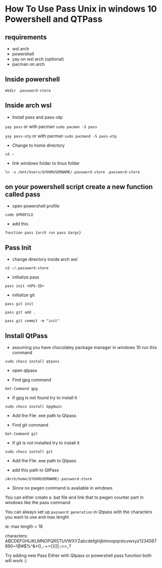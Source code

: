 # How To Use Pass Unix in windows 10 Powershell and QTPass

## requirements
- wsl arch
- powershell
- yay on wsl arch (optional)
- pacman on arch

## Inside powershell

`mkdir .password-store`

## Inside arch wsl

- Install pass and pass-otp

`yay pass` or with pacman `sudo pacman -S pass`

`yay pass-otp` or with pacman `sudo pacmand -S pass-otp`

- Change to home directory

`cd ~`

- link windows folder to linux folder

`ln -s /mnt/Users/$YOURUSERNAME/.password-store .password-store`



## on your powershell script create a new function called pass

- open powershell profile

`code $PROFILE`

- add this

`function pass {arch run pass $args}`

## Pass Init

- change directory inside arch wsl

`cd ~/.password-store`

- initialize pass

`pass init <GPG-ID>`
  
- initialize git

`pass git init`

`pass git add .`

`pass git commit -m "init"`



## Install QtPass

- assuming you have chocolatey package manager in windows 10 run this command

`sudo choco install qtpass`

- open qtpass

- Find gpg command

`Get-Command gpg`

- if gpg is not found try to install it

`sudo choco install Gpg4win`

- Add the File .exe path to Qtpass

- Find git command

`Get-Command git`

- If git is not installed try to install it

`sudo choco install git`

- Add the File .exe path to Qtpass

- add this path to QtPass 

`/Arch/home/$YOURUSERNAME/.password-store`

- Since no pwgen command is available in windows

You can either create a .bat file and link that to pwgen counter part in windows like the pass command

You can always set up `password generation` in Qtpass with the characters you want to use and max lenght

ie: max length = 18

characters: ABCDEFGHIJKLMNOPQRSTUVWXYZabcdefghijklmnopqrstuvwxyz1234567890~!@#$%^&*()_-+={}[]|:;<>,.?

Try adding new Pass Either with Qtpass or powershell pass function both will work :)
